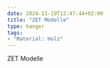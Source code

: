 ```yaml
---
date: 2024-11-19T12:47:44+02:00
title: "ZET Modelle"
type: hanger
tags:
- "Material: Holz"
---
```

ZET Modelle
